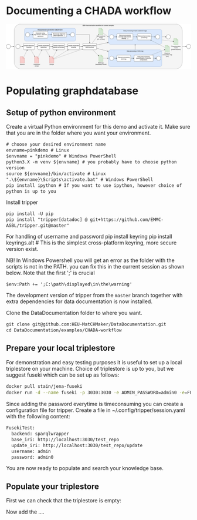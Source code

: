 Documenting a CHADA workflow
============================

![CHADA workflow](figs/SEM-CHADA-bpmn_diagram.png)

Populating graphdatabase
========================

Setup of python environment
---------------------------

Create a virtual Python environment for this demo and activate it.
Make sure that you are in the folder where you want your environment.

    # choose your desired environment name
    envname=pinkdemo # Linux
    $envname = "pinkdemo" # Windows PowerShell
    python3.X -m venv ${envname} # you probably have to choose python version
    source ${envname}/bin/activate # Linux
    ".\${envname}\Scripts\activate.bat" # Windows PowerShell
    pip install ipython # If you want to use ipython, however choice of python is up to you

Install tripper

    pip install -U pip
    pip install "tripper[datadoc] @ git+https://github.com/EMMC-ASBL/tripper.git@master"

For handling of username and password
    pip install keyring
    pip install keyrings.alt  # This is the simplest cross-platform keyring, more secure version exist.

NB! In Windows Powershell you will get an error as the folder with the scripts is not in the PATH.
you can fix this in the current session as shown below. Note that the first ';' is crucial

    $env:Path += ';C:\path\displayed\in\the\warning'

The development version of tripper from the `master` branch together with extra dependencies for data documentation is now installed.

Clone the DataDocumentation folder to where you want.

    git clone git@github.com:HEU-MatCHMaker/DataDocumentation.git
    cd DataDocumentation/examples/CHADA-workflow

Prepare your local triplestore
------------------------------

For demonstration and easy testing purposes it is useful to set up a local triplestore on your machine.
Choice of triplestore is up to you, but we suggest fuseki which can be set up as follows:

```bash
docker pull stain/jena-fuseki
docker run -d --name fuseki -p 3030:3030 -e ADMIN_PASSWORD=admin0 -e=FUSEKI_DATASET_1=test_repo stain/jena-fuseki
```

Since adding the password everytime is timeconsuming you can create a configuration file for tripper.
Create a file in ~/.config/tripper/session.yaml with the following content:

```
FusekiTest:
  backend: sparqlwrapper
  base_iri: http://localhost:3030/test_repo
  update_iri: http://localhost:3030/test_repo/update
  username: admin
  password: admin0
```

You are now ready to populate and search your knowledge base.

Populate your triplestore
-------------------------

First we can check that the triplestore is empty:

Now add the ....
